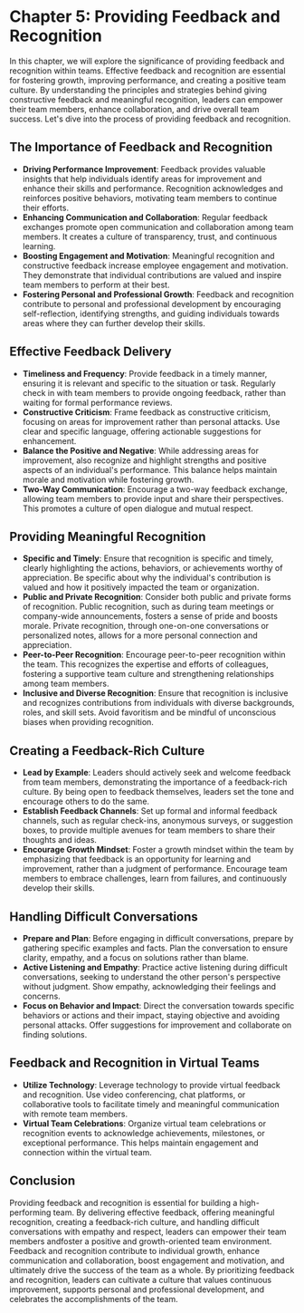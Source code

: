 Chapter 5: Providing Feedback and Recognition
=============================================

In this chapter, we will explore the significance of providing feedback and recognition within teams. Effective feedback and recognition are essential for fostering growth, improving performance, and creating a positive team culture. By understanding the principles and strategies behind giving constructive feedback and meaningful recognition, leaders can empower their team members, enhance collaboration, and drive overall team success. Let's dive into the process of providing feedback and recognition.

The Importance of Feedback and Recognition
------------------------------------------

* **Driving Performance Improvement**: Feedback provides valuable insights that help individuals identify areas for improvement and enhance their skills and performance. Recognition acknowledges and reinforces positive behaviors, motivating team members to continue their efforts.
* **Enhancing Communication and Collaboration**: Regular feedback exchanges promote open communication and collaboration among team members. It creates a culture of transparency, trust, and continuous learning.
* **Boosting Engagement and Motivation**: Meaningful recognition and constructive feedback increase employee engagement and motivation. They demonstrate that individual contributions are valued and inspire team members to perform at their best.
* **Fostering Personal and Professional Growth**: Feedback and recognition contribute to personal and professional development by encouraging self-reflection, identifying strengths, and guiding individuals towards areas where they can further develop their skills.

Effective Feedback Delivery
---------------------------

* **Timeliness and Frequency**: Provide feedback in a timely manner, ensuring it is relevant and specific to the situation or task. Regularly check in with team members to provide ongoing feedback, rather than waiting for formal performance reviews.
* **Constructive Criticism**: Frame feedback as constructive criticism, focusing on areas for improvement rather than personal attacks. Use clear and specific language, offering actionable suggestions for enhancement.
* **Balance the Positive and Negative**: While addressing areas for improvement, also recognize and highlight strengths and positive aspects of an individual's performance. This balance helps maintain morale and motivation while fostering growth.
* **Two-Way Communication**: Encourage a two-way feedback exchange, allowing team members to provide input and share their perspectives. This promotes a culture of open dialogue and mutual respect.

Providing Meaningful Recognition
--------------------------------

* **Specific and Timely**: Ensure that recognition is specific and timely, clearly highlighting the actions, behaviors, or achievements worthy of appreciation. Be specific about why the individual's contribution is valued and how it positively impacted the team or organization.
* **Public and Private Recognition**: Consider both public and private forms of recognition. Public recognition, such as during team meetings or company-wide announcements, fosters a sense of pride and boosts morale. Private recognition, through one-on-one conversations or personalized notes, allows for a more personal connection and appreciation.
* **Peer-to-Peer Recognition**: Encourage peer-to-peer recognition within the team. This recognizes the expertise and efforts of colleagues, fostering a supportive team culture and strengthening relationships among team members.
* **Inclusive and Diverse Recognition**: Ensure that recognition is inclusive and recognizes contributions from individuals with diverse backgrounds, roles, and skill sets. Avoid favoritism and be mindful of unconscious biases when providing recognition.

Creating a Feedback-Rich Culture
--------------------------------

* **Lead by Example**: Leaders should actively seek and welcome feedback from team members, demonstrating the importance of a feedback-rich culture. By being open to feedback themselves, leaders set the tone and encourage others to do the same.
* **Establish Feedback Channels**: Set up formal and informal feedback channels, such as regular check-ins, anonymous surveys, or suggestion boxes, to provide multiple avenues for team members to share their thoughts and ideas.
* **Encourage Growth Mindset**: Foster a growth mindset within the team by emphasizing that feedback is an opportunity for learning and improvement, rather than a judgment of performance. Encourage team members to embrace challenges, learn from failures, and continuously develop their skills.

Handling Difficult Conversations
--------------------------------

* **Prepare and Plan**: Before engaging in difficult conversations, prepare by gathering specific examples and facts. Plan the conversation to ensure clarity, empathy, and a focus on solutions rather than blame.
* **Active Listening and Empathy**: Practice active listening during difficult conversations, seeking to understand the other person's perspective without judgment. Show empathy, acknowledging their feelings and concerns.
* **Focus on Behavior and Impact**: Direct the conversation towards specific behaviors or actions and their impact, staying objective and avoiding personal attacks. Offer suggestions for improvement and collaborate on finding solutions.

Feedback and Recognition in Virtual Teams
-----------------------------------------

* **Utilize Technology**: Leverage technology to provide virtual feedback and recognition. Use video conferencing, chat platforms, or collaborative tools to facilitate timely and meaningful communication with remote team members.
* **Virtual Team Celebrations**: Organize virtual team celebrations or recognition events to acknowledge achievements, milestones, or exceptional performance. This helps maintain engagement and connection within the virtual team.

Conclusion
----------

Providing feedback and recognition is essential for building a high-performing team. By delivering effective feedback, offering meaningful recognition, creating a feedback-rich culture, and handling difficult conversations with empathy and respect, leaders can empower their team members andfoster a positive and growth-oriented team environment. Feedback and recognition contribute to individual growth, enhance communication and collaboration, boost engagement and motivation, and ultimately drive the success of the team as a whole. By prioritizing feedback and recognition, leaders can cultivate a culture that values continuous improvement, supports personal and professional development, and celebrates the accomplishments of the team.
